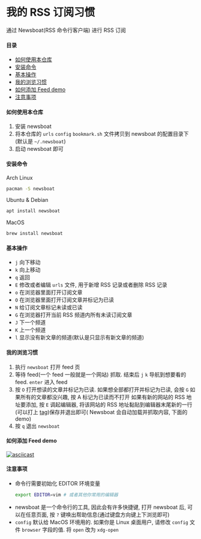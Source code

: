 # 我的 RSS 订阅习惯
通过 Newsboat(RSS 命令行客户端) 进行 RSS 订阅

#### 目录
<!-- vim-markdown-toc GitLab -->

* [如何使用本仓库](#如何使用本仓库)
* [安装命令](#安装命令)
* [基本操作](#基本操作)
* [我的浏览习惯](#我的浏览习惯)
* [如何添加 Feed demo](#如何添加-feed-demo)
* [注意事项](#注意事项)

<!-- vim-markdown-toc -->

#### 如何使用本仓库
1. 安装 newsboat
2. 将本仓库的 `urls` `config` `bookmark.sh` 文件拷贝到 newsboat 的配置目录下 (默认是 `~/.newsboat`)
3. 启动 newsboat 即可

#### 安装命令
Arch Linux
```bash
pacman -S newsboat
```

Ubuntu & Debian
```bash
apt install newsboat
```

MacOS
```bash
brew install newsboat
```

#### 基本操作
- `j` 向下移动
- `k` 向上移动
- `q` 返回
- `E` 修改或者编辑 `urls` 文件, 用于新增 RSS 记录或者删除 RSS 记录
- `o` 在浏览器里面打开订阅文章
- `O` 在浏览器里面打开订阅文章并标记为已读
- `N` 给订阅文章标记未读或已读
- `G` 在浏览器打开当前 RSS 频道内所有未读订阅文章
- `J` 下一个频道
- `K` 上一个频道
- `l` 显示没有新文章的频道(默认是只显示有新文章的频道)

#### 我的浏览习惯
1. 执行 `newsboat` 打开 feed 页
2. 等待 feed(一个 feed 一般就是一个网站) 抓取. 结束后 `j` `k` 导航到想要看的 feed. `enter` 进入 feed
3. 按 `O` 打开想读的文章并标记为已读. 如果想全部都打开并标记为已读, 会按 `G` 如果所有的文章都没兴趣, 按 A 标记为已读而不打开 如果有新的网站的 RSS 地址要添加, 按 `E` 调起编辑器, 将该网站的 RSS 地址黏贴到编辑器末尾新的一行(可以打上 [tag](https://wiki.archlinux.org/index.php/Newsboat#Tagging_feeds))保存并退出即可( Newsboat 会自动加载并抓取内容, 下面的 demo)
4. 按 `q` 退出 `newsboat`

#### 如何添加 Feed demo
[![asciicast](https://asciinema.org/a/HsoI4YJ2UI91qXGRfpvk7kcLk.svg)](https://asciinema.org/a/HsoI4YJ2UI91qXGRfpvk7kcLk?t=1&autoplay=1)

#### 注意事项
- 命令行需要初始化 EDITOR 环境变量
    ```bash
    export EDITOR=vim # 或者其他你常用的编辑器
    ```
- newsboat 是一个命令行的工具, 因此会有许多快捷键, 打开 newsboat 后, 可以在任意页面, 按 `?` 键唤出帮助信息(通过键盘方向键上下浏览即可)
- `config` 默认给 MacOS 环境用的. 如果你是 Linux 桌面用户, 请修改 `config` 文件 `browser` 字段的值. 将 `open` 改为 `xdg-open`


